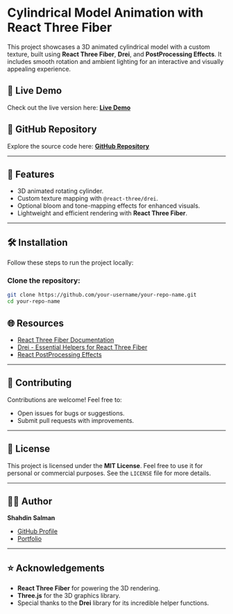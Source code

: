 # Cylindrical Model Animation with React Three Fiber

This project showcases a 3D animated cylindrical model with a custom texture, built using **React Three Fiber**, **Drei**, and **PostProcessing Effects**. It includes smooth rotation and ambient lighting for an interactive and visually appealing experience.

## 🚀 Live Demo
Check out the live version here: **[Live Demo](https://your-live-demo-link.com)**

## 📂 GitHub Repository
Explore the source code here: **[GitHub Repository](https://github.com/your-username/your-repo-name)**

---

## 🎯 Features
- 3D animated rotating cylinder.
- Custom texture mapping with `@react-three/drei`.
- Optional bloom and tone-mapping effects for enhanced visuals.
- Lightweight and efficient rendering with **React Three Fiber**.

---

## 🛠️ Installation

Follow these steps to run the project locally:

### Clone the repository:
```bash
git clone https://github.com/your-username/your-repo-name.git
cd your-repo-name
```

## 🌐 Resources
- [React Three Fiber Documentation](https://docs.pmnd.rs/react-three-fiber/getting-started/introduction)
- [Drei - Essential Helpers for React Three Fiber](https://github.com/pmndrs/drei)
- [React PostProcessing Effects](https://github.com/pmndrs/react-postprocessing)

---

## 🤝 Contributing
Contributions are welcome! Feel free to:
- Open issues for bugs or suggestions.
- Submit pull requests with improvements.

---

## 📜 License
This project is licensed under the **MIT License**. Feel free to use it for personal or commercial purposes. See the `LICENSE` file for more details.

---

## 🧑‍💻 Author
**Shahdin Salman**  
- [GitHub Profile](https://github.com/shahdinsalman23)  
- [Portfolio]([https://your-portfolio-link.com](https://shahdinsalman23.github.io/shahdinportfolio.github.io))

---

## ⭐ Acknowledgements
- **React Three Fiber** for powering the 3D rendering.
- **Three.js** for the 3D graphics library.
- Special thanks to the **Drei** library for its incredible helper functions.
